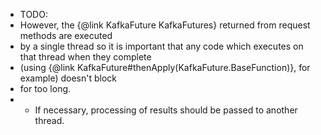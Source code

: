 * TODO:
* However, the {@link KafkaFuture KafkaFutures} returned from request methods are executed
 * by a single thread so it is important that any code which executes on that thread when they complete
 * (using {@link KafkaFuture#thenApply(KafkaFuture.BaseFunction)}, for example) doesn't block
 * for too long. 
 *  * If necessary, processing of results should be passed to another thread.
